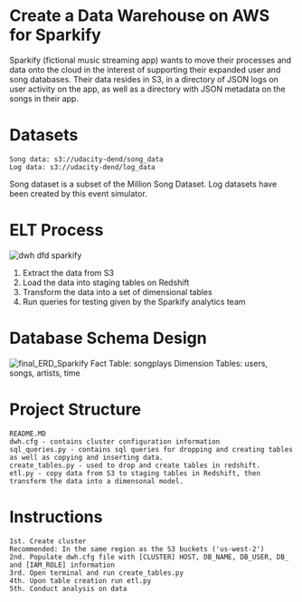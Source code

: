 # Create a Data Warehouse on AWS for Sparkify
Sparkify (fictional music streaming app) wants to move their processes and data onto the cloud in the interest of supporting their expanded user and song databases. 
Their data resides in S3, in a directory of JSON logs on user activity on the app, as well as a directory with JSON metadata on the songs in their app.

# Datasets
    Song data: s3://udacity-dend/song_data
    Log data: s3://udacity-dend/log_data
    
Song dataset is a subset of the Million Song Dataset.
Log datasets have been created by this event simulator.
    
# ELT Process
![dwh dfd sparkify](https://user-images.githubusercontent.com/76083769/148635545-e6e6dbeb-a120-4413-a522-a0a9894cefcc.png)
1. Extract the data from S3
2. Load the data into staging tables on Redshift
3. Transform the data into a set of dimensional tables
4. Run queries for testing given by the Sparkify analytics team

# Database Schema Design 
![final_ERD_Sparkify](https://user-images.githubusercontent.com/76083769/148635494-089ff3dd-4519-4e5e-a7e0-a4296cf1cc33.jpg)
Fact Table: songplays
Dimension Tables: users, songs, artists, time

# Project Structure
    README.MD 
    dwh.cfg - contains cluster configuration information 
    sql_queries.py - contains sql queries for dropping and creating tables as well as copying and inserting data.
    create_tables.py - used to drop and create tables in redshift.
    etl.py - copy data from S3 to staging tables in Redshift, then transform the data into a dimensonal model.   
    
# Instructions 
    1st. Create cluster 
    Recommended: In the same region as the S3 buckets ('us-west-2')
    2nd. Populate dwh.cfg file with [CLUSTER] HOST, DB_NAME, DB_USER, DB_ and [IAM_ROLE] information 
    3rd. Open terminal and run create_tables.py
    4th. Upon table creation run etl.py 
    5th. Conduct analysis on data
